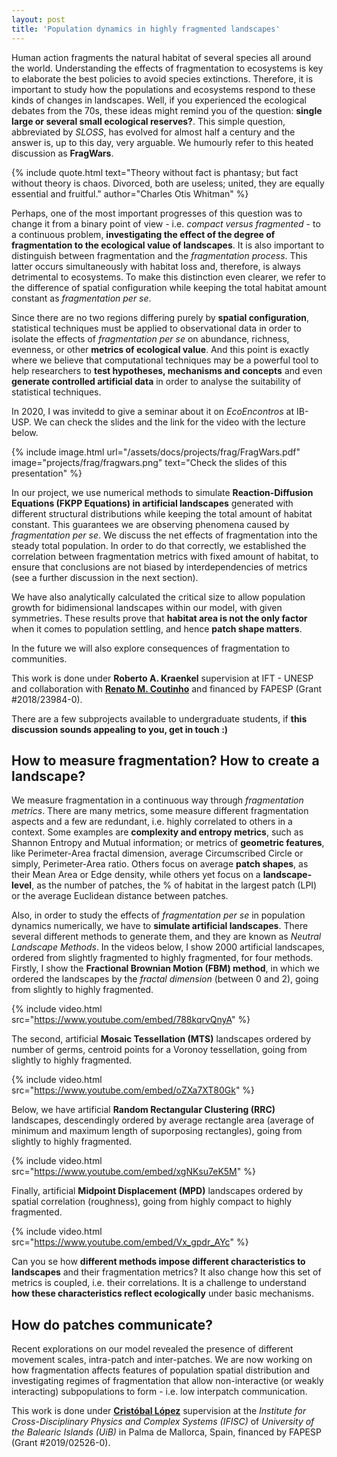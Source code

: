 ```yaml
---
layout: post
title: 'Population dynamics in highly fragmented landscapes'
---
```


Human action fragments the natural habitat of several species all around the world. Understanding the effects of fragmentation to ecosystems is key to elaborate the best policies to avoid species extinctions. Therefore, it is important to study how the populations and ecosystems respond to these kinds of changes in landscapes. Well, if you experienced the ecological debates from the 70s, these ideas might remind you of the question: **single large or several small ecological reserves?**. This simple question, abbreviated by *SLOSS*, has evolved for almost half a century and the answer is, up to this day, very arguable. We humourly refer to this heated discussion as **FragWars**.

{% include quote.html text="Theory without fact is phantasy; but fact without theory is chaos. Divorced, both are useless; united, they are equally essential and fruitful." author="Charles Otis Whitman" %}

Perhaps, one of the most important progresses of this question was to change it from a binary point of view - i.e. *compact versus fragmented* -  to a continuous problem, **investigating the effect of the degree of fragmentation to the ecological value of landscapes**. It is also important to distinguish between fragmentation and the *fragmentation process*. This latter occurs simultaneously with habitat loss and, therefore, is always detrimental to ecosystems. To make this distinction even clearer, we refer to the difference of spatial configuration while keeping the total habitat amount constant as *fragmentation per se*. 

Since there are no two regions differing purely by **spatial configuration**, statistical techniques must be applied to observational data in order to isolate the effects of *fragmentation per se* on abundance, richness, evenness, or other **metrics of ecological value**. And this point is exactly where we believe that computational techniques may be a powerful tool to help researchers to **test hypotheses, mechanisms and concepts** and even **generate controlled artificial data** in order to analyse the suitability of statistical techniques. 

In 2020, I was invitedd to give a seminar about it on *EcoEncontros* at IB-USP. We can check the slides and the link for the video with the lecture below.

{% include image.html url="/assets/docs/projects/frag/FragWars.pdf" image="projects/frag/fragwars.png" text="Check the slides of this presentation" %}

In our project, we use numerical methods to simulate **Reaction-Diffusion Equations (FKPP Equations) in artificial landscapes** generated with different structural distributions while keeping the total amount of habitat constant. This guarantees we are observing phenomena caused by *fragmentation per se*. We discuss the net effects of fragmentation into the steady total population. In order to do that correctly, we established the correlation between fragmentation metrics with fixed amount of habitat, to ensure that conclusions are not biased by interdependencies of metrics (see a further discussion in the next section). 

We have also analytically calculated the critical size to allow population growth for bidimensional landscapes within our model, with given symmetries. These results prove that **habitat area is not the only factor** when it comes to population settling, and hence **patch shape matters**. 


In the future we will also explore consequences of fragmentation to communities. 

This work is done under **Roberto A. Kraenkel** supervision at IFT - UNESP and collaboration with **[Renato M. Coutinho](http://professor.ufabc.edu.br/~renato.coutinho/)** and financed by FAPESP (Grant #2018/23984-0).

There are a few subprojects available to undergraduate students, if **this discussion sounds appealing to you, get in touch :)**

## How to measure fragmentation? How to create a landscape?

We measure fragmentation in a continuous way through *fragmentation metrics*. There are many metrics, some measure different fragmentation aspects and a few are redundant, i.e. highly correlated to others in a context. Some examples are **complexity and entropy metrics**, such as Shannon Entropy and Mutual information; or metrics of **geometric features**, like Perimeter-Area fractal dimension, average Circumscribed Circle or simply, Perimeter-Area ratio. Others focus on average **patch shapes**, as their Mean Area or Edge density, while others yet focus on a **landscape-level**, as the number of patches, the % of habitat in the largest patch (LPI) or the average Euclidean distance between patches. 

Also, in order to study the effects of *fragmentation per se* in population dynamics numerically, we have to **simulate artificial landscapes**. There several different methods to generate them, and they are known as *Neutral Landscape Methods*. In the videos below, I show 2000 artificial landscapes, ordered from slightly fragmented to highly fragmented, for four methods. Firstly, I show the **Fractional Brownian Motion (FBM) method**, in which we ordered the landscapes by the *fractal dimension* (between 0 and 2), going from slightly to highly fragmented. 

{% include video.html src="https://www.youtube.com/embed/788kqrvQnyA" %}

The second, artificial **Mosaic Tessellation (MTS)** landscapes ordered by number of germs, centroid points for a Voronoy tessellation, going from slightly to highly fragmented. 

{% include video.html src="https://www.youtube.com/embed/oZXa7XT80Gk" %}

Below, we have artificial **Random Rectangular Clustering (RRC)** landscapes, descendingly ordered by average rectangle area (average of minimum and maximum length of suporposing rectangles), going from slightly to highly fragmented. 

{% include video.html src="https://www.youtube.com/embed/xgNKsu7eK5M" %}

Finally, artificial **Midpoint Displacement (MPD)** landscapes ordered by spatial correlation  (roughness), going from highly  compact to highly fragmented. 

{% include video.html src="https://www.youtube.com/embed/Vx_gpdr_AYc" %}

Can you se how **different methods impose different characteristics to landscapes** and their fragmentation metrics? It also change how this set of metrics is coupled, i.e. their correlations. It is a challenge to understand **how these characteristics reflect ecologically** under basic mechanisms. 

## How do patches communicate?

Recent explorations on our model revealed the presence of different movement scales, intra-patch and inter-patches. We are now working on how fragmentation affects features of population spatial distribution and investigating regimes of fragmentation that allow non-interactive (or weakly interacting) subpopulations to form - i.e. low interpatch communication.

This work is done under **[Cristóbal López](https://www.ifisc.uib-csic.es/en/people/cristobal-lopez/)** supervision at the *Institute for Cross-Disciplinary Physics and Complex Systems (IFISC)* of *University of the Balearic Islands (UiB)* in Palma de Mallorca, Spain,  financed by FAPESP (Grant #2019/02526-0).




